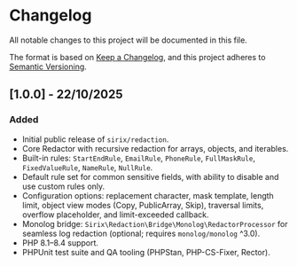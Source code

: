 # Changelog

All notable changes to this project will be documented in this file.

The format is based on [Keep a Changelog](https://keepachangelog.com/en/1.0.0/),
and this project adheres to [Semantic Versioning](https://semver.org/spec/v2.0.0.html).

## [1.0.0] - 22/10/2025
### Added
- Initial public release of `sirix/redaction`.
- Core Redactor with recursive redaction for arrays, objects, and iterables.
- Built-in rules: `StartEndRule`, `EmailRule`, `PhoneRule`, `FullMaskRule`, `FixedValueRule`, `NameRule`, `NullRule`.
- Default rule set for common sensitive fields, with ability to disable and use custom rules only.
- Configuration options: replacement character, mask template, length limit, object view modes (Copy, PublicArray, Skip), traversal limits, overflow placeholder, and limit-exceeded callback.
- Monolog bridge: `Sirix\Redaction\Bridge\Monolog\RedactorProcessor` for seamless log redaction (optional; requires `monolog/monolog` ^3.0).
- PHP 8.1–8.4 support.
- PHPUnit test suite and QA tooling (PHPStan, PHP-CS-Fixer, Rector).

